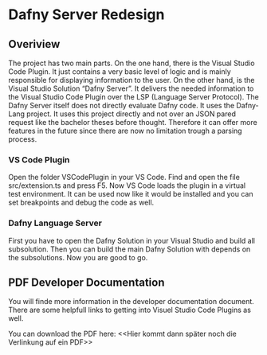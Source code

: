 # Dafny Server Redesign

## Overiview 
The project has two main parts. 
On the one hand, there is the Visual Studio Code Plugin. 
It just contains a very basic level of logic and is mainly responsible for displaying information to the user. 
On the other hand, is the Visual Studio Solution “Dafny Server”. 
It delivers the needed information to the Visual Studio Code Plugin over the LSP (Language Server Protocol). 
The Dafny Server itself does not directly evaluate Dafny code. It uses the Dafny-Lang project.
It uses this project directly and not over an JSON pared request like the bachelor theses before thought.
Therefore it can offer more features in the future since there are now no limitation trough a parsing process. 

### VS Code Plugin
Open the folder VSCodePlugin in your VS Code. Find and open the file src/extension.ts and press F5. 
Now VS Code loads the plugin in a virtual test environment. 
It can be used now like it would be installed and you can set breakpoints and debug the code as well. 

### Dafny Language Server
First you have to open the Dafny Solution in your Visual Studio and build all subsolution. 
Then you can build the main Dafny Solution with depends on the subsolutions. Now you are good to go.

## PDF Developer Documentation
You will finde more information in the developer documentation document. 
There are some helpfull links to getting into Visuel Studio Code Plugins as well. 

You can download the PDF here: <<Hier kommt dann später noch die Verlinkung auf ein PDF>>